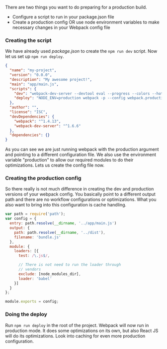 There are two things you want to do preparing for a production build.

* Configure a script to run in your package.json file
* Create a production config OR use node environment variables to make necessary changes in your Webpack config file

### Creating the script

We have already used *package.json* to create the `npm run dev` script. Now let us set up `npm run deploy`.

```json
{
  "name": "my-project",
  "version": "0.0.0",
  "description": "My awesome project!",
  "main": "app/main.js",
  "scripts": {
    "dev": "webpack-dev-server --devtool eval --progress --colors --hot --content-base build",
    "deploy": "NODE_ENV=production webpack -p --config webpack.production.config.js"
  },
  "author": "",
  "license": "ISC",
  "devDependencies": {
    "webpack": "^1.4.13",
    "webpack-dev-server": "^1.6.6"
  },
  "dependencies": {}
}
```

As you can see we are just running webpack with the production argument and pointing to a different configuration file. We also use the environment variable "production" to allow our required modules to do their optimizations. Lets us create the config file now.

### Creating the production config

So there really is not much difference in creating the dev and production versions of your webpack config. You basically point to a different output path and there are no workflow configurations or optimizations. What you also want to bring into this configuration is cache handling.

```javascript
var path = require('path');
var config = {
  entry: path.resolve(__dirname, '../app/main.js')
  output: {
    path: path.resolve(__dirname, '../dist'),
    filename: 'bundle.js'
  },
  module: {
    loaders: [{
      test: /\.js$/,

      // There is not need to run the loader through
      // vendors
      exclude: [node_modules_dir],
      loader: 'babel'
    }]
  }
};

module.exports = config;
```

### Doing the deploy

Run `npm run deploy` in the root of the project. Webpack will now run in production mode. It does some optimizations on its own, but also React JS will do its optimizations. Look into caching for even more production configuration.